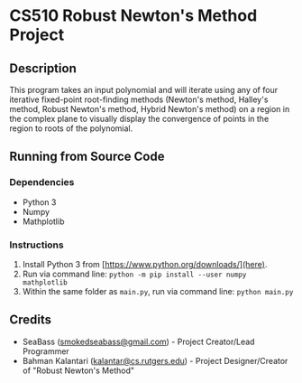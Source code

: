 #  CS510 Robust Newton's Method Project
## Description
This program takes an input polynomial and will iterate using any of four iterative fixed-point root-finding methods (Newton's method, Halley's method, Robust Newton's method, Hybrid Newton's method) on a region in the complex plane to visually display the convergence of points in the region to roots of the polynomial.

## Running from Source Code
### Dependencies
* Python 3
* Numpy
* Mathplotlib
### Instructions
1. Install Python 3 from [https://www.python.org/downloads/](here).
2. Run via command line:
`python -m pip install --user numpy mathplotlib`
3. Within the same folder as `main.py`, run via command line:
`python main.py`
## Credits
* SeaBass (smokedseabass@gmail.com) - Project Creator/Lead Programmer
* Bahman Kalantari (kalantar@cs.rutgers.edu) - Project Designer/Creator of "Robust Newton's Method"